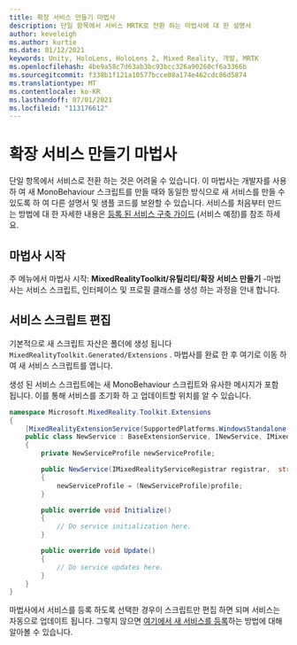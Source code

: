 ```yaml
---
title: 확장 서비스 만들기 마법사
description: 단일 항목에서 서비스 MRTK로 전환 하는 마법사에 대 한 설명서
author: keveleigh
ms.author: kurtie
ms.date: 01/12/2021
keywords: Unity, HoloLens, HoloLens 2, Mixed Reality, 개발, MRTK
ms.openlocfilehash: 4be9a58c7d63ab3bc93bcc326a90260cf6a3366b
ms.sourcegitcommit: f338b1f121a10577bcce08a174e462cdc86d5874
ms.translationtype: MT
ms.contentlocale: ko-KR
ms.lasthandoff: 07/01/2021
ms.locfileid: "113176612"
---
```

# <a name="extension-service-creation-wizard"></a>확장 서비스 만들기 마법사

단일 항목에서 서비스로 전환 하는 것은 어려울 수 있습니다. 이 마법사는 개발자를 사용 하 여 새 MonoBehaviour 스크립트를 만들 때와 동일한 방식으로 새 서비스를 만들 수 있도록 하 여 다른 설명서 및 샘플 코드를 보완할 수 있습니다. 서비스를 처음부터 만드는 방법에 대 한 자세한 내용은 [등록 된 서비스 구축 가이드](../../configuration/mixed-reality-configuration-guide.md) (서비스 예정)를 참조 하세요.

## <a name="launching-the-wizard"></a>마법사 시작

주 메뉴에서 마법사 시작: **MixedRealityToolkit/유틸리티/확장 서비스 만들기** -마법사는 서비스 스크립트, 인터페이스 및 프로필 클래스를 생성 하는 과정을 안내 합니다.

## <a name="editing-your-service-script"></a>서비스 스크립트 편집

기본적으로 새 스크립트 자산은 폴더에 생성 됩니다 `MixedRealityToolkit.Generated/Extensions` . 마법사를 완료 한 후 여기로 이동 하 여 새 서비스 스크립트를 엽니다.

생성 된 서비스 스크립트에는 새 MonoBehaviour 스크립트와 유사한 메시지가 포함 됩니다. 이를 통해 서비스를 초기화 하 고 업데이트할 위치를 알 수 있습니다.

```csharp
namespace Microsoft.MixedReality.Toolkit.Extensions
{
    [MixedRealityExtensionService(SupportedPlatforms.WindowsStandalone|SupportedPlatforms.MacStandalone|SupportedPlatforms.LinuxStandalone|SupportedPlatforms.WindowsUniversal)]
    public class NewService : BaseExtensionService, INewService, IMixedRealityExtensionService
    {
        private NewServiceProfile newServiceProfile;

        public NewService(IMixedRealityServiceRegistrar registrar,  string name,  uint priority,  BaseMixedRealityProfile profile) : base(registrar, name, priority, profile) 
        {
            newServiceProfile = (NewServiceProfile)profile;
        }

        public override void Initialize()
        {
            // Do service initialization here.
        }

        public override void Update()
        {
            // Do service updates here.
        }
    }
}
```

마법사에서 서비스를 등록 하도록 선택한 경우이 스크립트만 편집 하면 되며 서비스는 자동으로 업데이트 됩니다. 그렇지 않으면 [여기에서 새 서비스를 등록](../../configuration/mixed-reality-configuration-guide.md)하는 방법에 대해 알아볼 수 있습니다.
